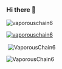 ### Hi there 👋



<p align="left"> <img src="https://komarev.com/ghpvc/?username=vaporouschain6&label=Profile%20views&color=0e75b6&style=flat" alt="vaporouschain6" /> </p>

<p align="left"> <a href="https://github.com/ryo-ma/github-profile-trophy"><img src="https://github-profile-trophy.vercel.app/?username=vaporouschain6" alt="vaporouschain6" /></a> </p>

<p align="left">
</p>

<p>&nbsp;<img align="center" src="https://github-readme-stats.vercel.app/api?username=vaporouschain6&show_icons=true&locale=en&row=2&column=3&margin-w=15&margin-h=15&no-bg=true" alt="VaporousChain6" /></p>

<p><img align="center" src="https://github-readme-streak-stats.herokuapp.com/?user=vaporouschain6&" alt="VaporousChain6" /></p>
<!--
**VaporousChain6/VaporousChain6** is a ✨ _special_ ✨ repository because its `README.md` (this file) appears on your GitHub profile.

Here are some ideas to get you started:

- 🔭 I’m currently working on ...
- 🌱 I’m currently learning ...
- 👯 I’m looking to collaborate on ...
- 🤔 I’m looking for help with ...
- 💬 Ask me about ...
- 📫 How to reach me: ...
- 😄 Pronouns: ...
- ⚡ Fun fact: ...
-->
